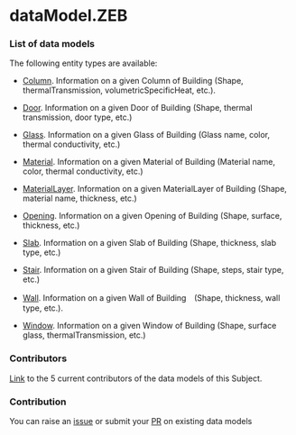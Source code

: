 # dataModel.ZEB

### List of data models

The following entity types are available:
- [Column](https://github.com/smart-data-models/dataModel.ZEB/blob/master/Column/README.md). Information on a given Column of Building (Shape, thermalTransmission, volumetricSpecificHeat, etc.).

- [Door](https://github.com/smart-data-models/dataModel.ZEB/blob/master/Door/README.md). Information on a given Door of Building (Shape, thermal transmission, door type, etc.)

- [Glass](https://github.com/smart-data-models/dataModel.ZEB/blob/master/Glass/README.md). Information on a given Glass of Building (Glass name, color, thermal conductivity, etc.)

- [Material](https://github.com/smart-data-models/dataModel.ZEB/blob/master/Material/README.md). Information on a given Material of Building (Material name, color, thermal conductivity, etc.)

- [MaterialLayer](https://github.com/smart-data-models/dataModel.ZEB/blob/master/MaterialLayer/README.md). Information on a given MaterialLayer of Building (Shape, material name, thickness, etc.)

- [Opening](https://github.com/smart-data-models/dataModel.ZEB/blob/master/Opening/README.md). Information on a given Opening of Building (Shape, surface, thickness, etc.)

- [Slab](https://github.com/smart-data-models/dataModel.ZEB/blob/master/Slab/README.md). Information on a given Slab of Building (Shape, thickness, slab type, etc.)

- [Stair](https://github.com/smart-data-models/dataModel.ZEB/blob/master/Stair/README.md). Information on a given Stair of Building (Shape, steps, stair type, etc.)

- [Wall](https://github.com/smart-data-models/dataModel.ZEB/blob/master/Wall/README.md). Information on a given Wall of Building　(Shape, thickness, wall type, etc.).

- [Window](https://github.com/smart-data-models/dataModel.ZEB/blob/master/Window/README.md). Information on a given Window of Building (Shape, surface glass, thermalTransmission, etc.)



### Contributors
[Link](https://github.com/smart-data-models/dataModel.ZEB/blob/master/CONTRIBUTORS.yaml) to the 5 current contributors of the data models of this Subject.


### Contribution
You can raise an [issue](https://github.com/smart-data-models/dataModel.ZEB/issues) or submit your [PR](https://github.com/smart-data-models/dataModel.ZEB/pulls) on existing data models
